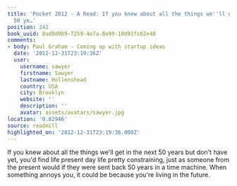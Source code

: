 ```yaml
---
title: 'Pocket 2012 - A Read: If you knew about all the things we''ll get in the next
  50 ye…'
position: 242
book_uuid: 0ad0d9b9-7259-4e7a-8e99-10d91fc62e48
comments:
- body: Paul Graham - Coming up with startup ideas
  date: '2012-12-31T23:19:36Z'
  user:
    username: sawyer
    firstname: Sawyer
    lastname: Hollenshead
    country: USA
    city: Brooklyn
    website: ''
    description: ''
    avatar: assets/avatars/sawyer.jpg
location: '0.82946'
source: readmill
highlighted_on: '2012-12-31T23:19:36.000Z'
---
```


If you knew about all the things we'll get in the next 50 years but don't have yet, you'd find life present day life pretty constraining, just as someone from the present would if they were sent back 50 years in a time machine. When something annoys you, it could be because you're living in the future.